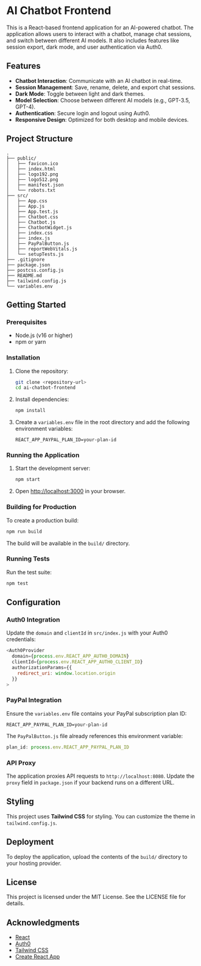 # AI Chatbot Frontend

This is a React-based frontend application for an AI-powered chatbot. The application allows users to interact with a chatbot, manage chat sessions, and switch between different AI models. It also includes features like session export, dark mode, and user authentication via Auth0.

## Features

- **Chatbot Interaction**: Communicate with an AI chatbot in real-time.
- **Session Management**: Save, rename, delete, and export chat sessions.
- **Dark Mode**: Toggle between light and dark themes.
- **Model Selection**: Choose between different AI models (e.g., GPT-3.5, GPT-4).
- **Authentication**: Secure login and logout using Auth0.
- **Responsive Design**: Optimized for both desktop and mobile devices.

## Project Structure

```
.
├── public/
│   ├── favicon.ico
│   ├── index.html
│   ├── logo192.png
│   ├── logo512.png
│   ├── manifest.json
│   └── robots.txt
├── src/
│   ├── App.css
│   ├── App.js
│   ├── App.test.js
│   ├── Chatbot.css
│   ├── Chatbot.js
│   ├── ChatbotWidget.js
│   ├── index.css
│   ├── index.js
│   ├── PayPalButton.js
│   ├── reportWebVitals.js
│   └── setupTests.js
├── .gitignore
├── package.json
├── postcss.config.js
├── README.md
├── tailwind.config.js
└── variables.env
```

## Getting Started

### Prerequisites

- Node.js (v16 or higher)
- npm or yarn

### Installation

1. Clone the repository:
   ```sh
   git clone <repository-url>
   cd ai-chatbot-frontend
   ```

2. Install dependencies:
   ```sh
   npm install
   ```

3. Create a `variables.env` file in the root directory and add the following environment variables:
   ```env
   REACT_APP_PAYPAL_PLAN_ID=your-plan-id
   ```

### Running the Application

1. Start the development server:
   ```sh
   npm start
   ```

2. Open [http://localhost:3000](http://localhost:3000) in your browser.

### Building for Production

To create a production build:
```sh
npm run build
```

The build will be available in the `build/` directory.

### Running Tests

Run the test suite:
```sh
npm test
```

## Configuration

### Auth0 Integration

Update the `domain` and `clientId` in `src/index.js` with your Auth0 credentials:
```javascript
<Auth0Provider
  domain={process.env.REACT_APP_AUTH0_DOMAIN}
  clientId={process.env.REACT_APP_AUTH0_CLIENT_ID}
  authorizationParams={{
    redirect_uri: window.location.origin
  }}
>
```

### PayPal Integration

Ensure the `variables.env` file contains your PayPal subscription plan ID:
```env
REACT_APP_PAYPAL_PLAN_ID=your-plan-id
```

The `PayPalButton.js` file already references this environment variable:
```javascript
plan_id: process.env.REACT_APP_PAYPAL_PLAN_ID
```

### API Proxy

The application proxies API requests to `http://localhost:8080`. Update the `proxy` field in `package.json` if your backend runs on a different URL.

## Styling

This project uses **Tailwind CSS** for styling. You can customize the theme in `tailwind.config.js`.

## Deployment

To deploy the application, upload the contents of the `build/` directory to your hosting provider.

## License

This project is licensed under the MIT License. See the LICENSE file for details.

## Acknowledgments

- [React](https://reactjs.org/)
- [Auth0](https://auth0.com/)
- [Tailwind CSS](https://tailwindcss.com/)
- [Create React App](https://create-react-app.dev/)